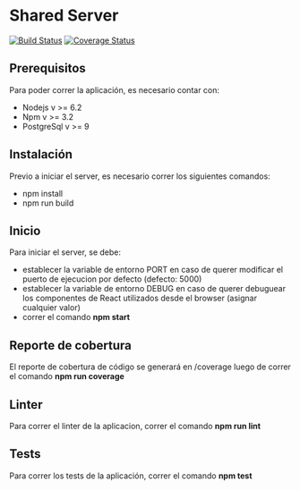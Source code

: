 # Shared Server
[![Build Status](https://travis-ci.org/zaragozamartin91/taller2SharedServer.svg?branch=confTravis)](https://travis-ci.org/zaragozamartin91/taller2SharedServer)
<a href='https://coveralls.io/github/zaragozamartin91/taller2SharedServer?branch=confTravis'><img src='https://coveralls.io/repos/github/zaragozamartin91/taller2SharedServer/badge.svg?branch=confTravis' alt='Coverage Status' /></a>

## Prerequisitos
Para poder correr la aplicación, es necesario contar con:
* Nodejs v >= 6.2
* Npm v >= 3.2
* PostgreSql v >= 9

## Instalación
Previo a iniciar el server, es necesario correr los siguientes comandos:
* npm install
* npm run build

## Inicio
Para iniciar el server, se debe:
* establecer la variable de entorno PORT en caso de querer modificar el puerto de ejecucion por defecto (defecto: 5000)
* establecer la variable de entorno DEBUG en caso de querer debuguear los componentes de React utilizados desde el browser (asignar cualquier valor)
* correr el comando **npm start**

## Reporte de cobertura
El reporte de cobertura de código se generará en /coverage luego de correr el comando **npm run coverage**

## Linter
Para correr el linter de la aplicacion, correr el comando **npm run lint**

## Tests
Para correr los tests de la aplicación, correr el comando **npm test**
